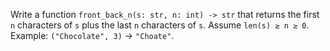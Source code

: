 Write a function `front_back_n(s: str, n: int) -> str` that returns the first `n` characters of `s` plus the last `n` characters of `s`.   Assume `len(s) ≥ n ≥ 0`.   Example: `("Chocolate", 3)` → `"Choate"`.